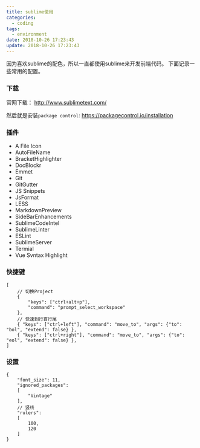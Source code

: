 ```yaml
---
title: sublime使用
categories:
  - coding
tags:
  - environment
date: 2018-10-26 17:23:43
update: 2018-10-26 17:23:43
---
```


因为喜欢sublime的配色，所以一直都使用sublime来开发前端代码。
下面记录一些常用的配置。

### 下载

官网下载： http://www.sublimetext.com/

然后就是安装`package control`: https://packagecontrol.io/installation

<!-- more -->

### 插件

- A File Icon
- AutoFileName
- BracketHighlighter
- DocBlockr
- Emmet
- Git
- GitGutter
- JS Snippets
- JsFormat
- LESS
- MarkdownPreview
- SideBarEnhancements
- SublimeCodeIntel
- SublimeLinter
- ESLint
- SublimeServer
- Termial
- Vue Svntax Highlight

### 快捷键

```
[
    // 切换Project
    {
        "keys": ["ctrl+alt+p"],
        "command": "prompt_select_workspace"
    },
    // 快速到行首行尾
    { "keys": ["ctrl+left"], "command": "move_to", "args": {"to": "bol", "extend": false} },
    { "keys": ["ctrl+right"], "command": "move_to", "args": {"to": "eol", "extend": false} },
]
```

### 设置

```
{
    "font_size": 11,
    "ignored_packages":
    [
        "Vintage"
    ],
    // 竖线
    "rulers":
    [
        100,
        120
    ]
}
```